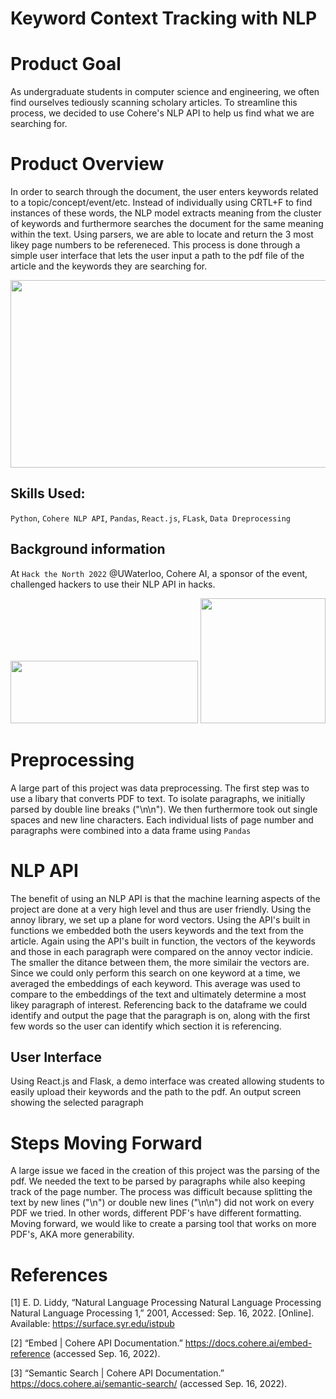 # Keyword Context Tracking with NLP

# Product Goal
As undergraduate students in computer science and engineering, we often find ourselves tediously scanning scholary articles. To streamline this process, we decided to use Cohere's NLP API to help us find what we are searching for.

# Product Overview
In order to search through the document, the user enters keywords related to a topic/concept/event/etc. Instead of individually using CRTL+F to find instances of these words, the NLP model extracts meaning from the cluster of keywords and furthermore searches the document for the same meaning within the text. Using parsers, we are able to locate and return the 3 most likey page numbers to be refereneced. This process is done through a simple user interface that lets the user input a path to the pdf file of the article and the keywords they are searching for. 


<img width= "700" height = "300" src= "https://user-images.githubusercontent.com/106715980/190882390-d4e8f456-807d-4b12-8fc1-909fca31a6f1.png">



## Skills Used: 

`Python`, `Cohere NLP API`, `Pandas`, `React.js`, `FLask`, `Data Dreprocessing`


## Background information
At `Hack the North 2022` @UWaterloo, Cohere AI, a sponsor of the event, challenged hackers to use their NLP API in hacks. 

<img width= "300" height = "100" src= "https://user-images.githubusercontent.com/106715980/190878315-862325db-7dba-4a06-b9f1-9c3ea647aedc.png">
<img width= "200" height = "200" src= "https://user-images.githubusercontent.com/106715980/190880544-46444940-316c-497a-a925-d1aa0adf6c69.png">


# Preprocessing
A large part of this project was data preprocessing. The first step was to use a libary that converts PDF to text. To isolate paragraphs, we initially parsed by double line breaks ("\n\n"). We then furthermore took out single spaces and new line characters. Each individual lists of page number and paragraphs were combined into a data frame using `Pandas`



# NLP API
The benefit of using an NLP API is that the machine learning aspects of the project are done at a very high level and thus are user friendly. Using the annoy library, we set up a plane for word vectors. Using the API's built in functions we embedded both the users keywords and  the text from the article. Again using the API's built in function, the vectors of the keywords and those in each paragraph were compared on the annoy vector indicie. The smaller the ditance between them, the more similair the vectors are. Since we could only perform this search on one keyword at a time, we averaged the embeddings of each keyword. This average was used to compare to the embeddings of the text and ultimately determine a most likey paragraph of interest. Referencing back to the dataframe we could identify and output the page that the paragraph is on, along with the first few words so the user can identify which section it is referencing. 



## User Interface
Using React.js and Flask, a demo interface was created allowing students to easily upload their keywords and the path to the pdf. An output screen showing the selected paragraph 


# Steps Moving Forward
A large issue we faced in the creation of this project was the parsing of the pdf. We needed the text to be parsed by paragraphs while also keeping track of the page number. The process was difficult because splitting the text by new lines ("\n") or double new lines ("\n\n") did not work on every PDF we tried. In other words, different PDF's have different formatting. Moving forward, we would like to create a parsing tool that works on more PDF's, AKA more generability. 

# References
[1]    E. D. Liddy, “Natural Language Processing Natural Language Processing Natural Language Processing 1,” 2001, Accessed: Sep. 16, 2022. [Online]. Available: https://surface.syr.edu/istpub

[2]    “Embed | Cohere API Documentation.” https://docs.cohere.ai/embed-reference (accessed Sep. 16, 2022).

[3]    “Semantic Search | Cohere API Documentation.” https://docs.cohere.ai/semantic-search/ (accessed Sep. 16, 2022).



